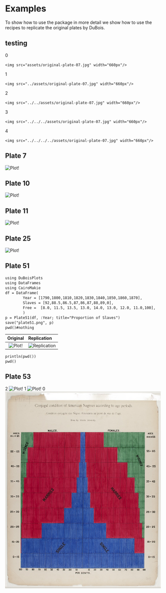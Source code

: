 # Examples 

To show how to use the package in more detail we show how to use the recipes to replicate 
the original plates by DuBois.

## testing
0
```@raw html
<img src="assets/original-plate-07.jpg" width="660px"/>
```
1
```@raw html
<img src="../assets/original-plate-07.jpg" width="660px"/>
```
2
```@raw html
<img src="../../assets/original-plate-07.jpg" width="660px"/>
```
3
```@raw html
<img src="../../../assets/original-plate-07.jpg" width="660px"/>
```
4
```@raw html
<img src="../../../../assets/original-plate-07.jpg" width="660px"/>
```

## Plate 7
![Plot!](../../assets/original-plate-07.jpg)

## Plate 10
![Plot!](../../assets/original-plate-10.jpg)

## Plate 11
![Plot!](../../assets/original-plate-11.jpg)

## Plate 25
![Plot!](../../assets/original-plate-25.jpg)

## Plate 51
```@eval
using DuBoisPlots
using DataFrames
using CairoMakie
df = DataFrame(
        Year = [1790,1800,1810,1820,1830,1840,1850,1860,1870],
        Slaves = [92,88.5,86.5,87,86,87,88,89,0],
        Free =  [8.0, 11.5, 13.5, 13.0, 14.0, 13.0, 12.0, 11.0,100],
        )
p = Plate51(df, :Year; title="Proportion of Slaves")
save("plate51.png", p)
pwd()#nothing
```
|Original                                     |Replication                 |
|:-------------------------------------------:|:---------------------------|
|![Plot!](../../../assets/original-plate-51.jpg)|![Replication](plate51.png)|

```@julia
println(pwd())
pwd()
```
## Plate 53
2
![Plot!](../../assets/original-plate-53.jpg)
1
![Plot!](../assets/original-plate-53.jpg)
0
![Plot!](assets/original-plate-53.jpg)

